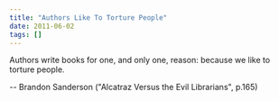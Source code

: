 ```yaml
---
title: "Authors Like To Torture People"
date: 2011-06-02
tags: []
---
```


Authors write books for one, and only one, reason: because we like to torture people.

-- Brandon Sanderson ("Alcatraz Versus the Evil Librarians", p.165)
